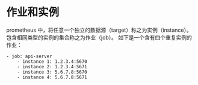 # 作业和实例

prometheus 中，将任意一个独立的数据源（target）称之为实例（instance）。包含相同类型的实例的集合称之为作业（job）。 如下是一个含有四个重复实例的作业：

    - job: api-server
        - instance 1: 1.2.3.4:5670
        - instance 2: 1.2.3.4:5671
        - instance 3: 5.6.7.8:5670
        - instance 4: 5.6.7.8:5671

